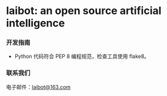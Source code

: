 # laibot: an open source artificial intelligence

### 开发指南

- Python 代码符合 PEP 8 编程规范，检查工具使用 flake8。

### 联系我们

电子邮件：laibot@163.com
